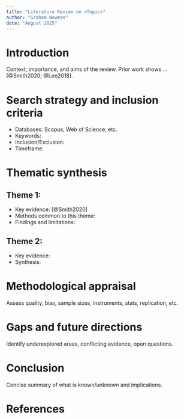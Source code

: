 ```yaml
---
title: "Literature Review on <Topic>"
author: "Graham Newman"
date: "August 2025"
---
```


# Introduction

Context, importance, and aims of the review. Prior work shows … [@Smith2020; @Lee2018].

# Search strategy and inclusion criteria

- Databases: Scopus, Web of Science, etc.
- Keywords:
- Inclusion/Exclusion:
- Timeframe:

# Thematic synthesis

## Theme 1: <Name>
- Key evidence: [@Smith2020]
- Methods common to this theme:
- Findings and limitations:

## Theme 2: <Name>
- Key evidence:
- Synthesis:

# Methodological appraisal

Assess quality, bias, sample sizes, instruments, stats, replication, etc.

# Gaps and future directions

Identify underexplored areas, conflicting evidence, open questions.

# Conclusion

Concise summary of what is known/unknown and implications.

# References
